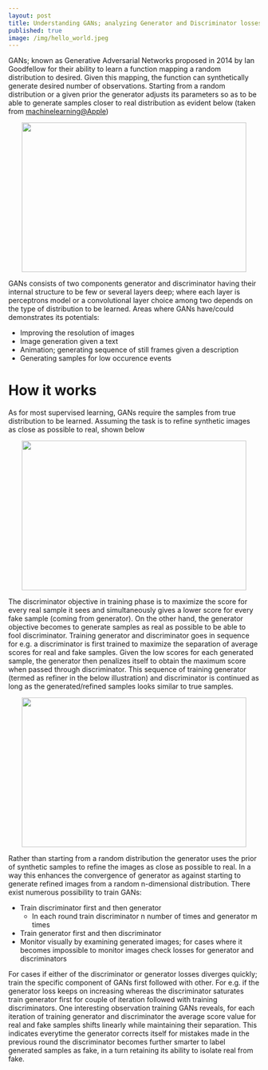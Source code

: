 ```yaml
---
layout: post
title: Understanding GANs; analyzing Generator and Discriminator losses 
published: true
image: /img/hello_world.jpeg
---
```


GANs; known as Generative Adversarial Networks proposed in 2014 by Ian Goodfellow for their ability to learn a function mapping a random distribution to desired. Given this mapping, the function can synthetically generate desired number of observations. Starting from a random distribution or a given prior the generator adjusts its parameters so as to be able to generate samples closer to real distribution as evident below (taken from [machinelearning@Apple](https://machinelearning.apple.com/2017/07/07/GAN.html))

<p align="center"> <img src="https://machinelearning.apple.com/images/journals/gan/history.gif" width="450" height="300" /> </p>

GANs consists of two components generator and discriminator having their internal structure to be few or several layers deep; where each layer is perceptrons model or a convolutional layer choice among two depends on the type of distribution to be learned. Areas where GANs have/could demonstrates its potentials:

* Improving the resolution of images
* Image generation given a text
* Animation; generating sequence of still frames given a description
* Generating samples for low occurence events

# How it works
As for most supervised learning, GANs require the samples from true distribution to be learned. Assuming the task is to refine synthetic images as close as possible to real, shown below

<p align="center"> <img src="https://machinelearning.apple.com/images/journals/gan/real_synt_refined_gaze.png" width="450" height="300" /> </p>

The discriminator objective in training phase is to maximize the score for every real sample it sees and simultaneously gives a lower score for every fake sample (coming from generator). On the other hand, the generator objective becomes to generate samples as real as possible to be able to fool discriminator. Training generator and discriminator goes in sequence for e.g. a discriminator is first trained to maximize the separation of average scores for real and fake samples. Given the low scores for each generated sample, the generator then penalizes itself to obtain the maximum score when passed through discriminator. This sequence of training generator (termed as refiner in the below illustration) and discriminator is continued as long as the generated/refined samples looks similar to true samples.

<p align="center"> <img src="https://machinelearning.apple.com/images/journals/gan/block_diag_gif.gif" width="450" height="300" /> </p>

Rather than starting from a random distribution the generator uses the prior of synthetic samples to refine the images as close as possible to real. In a way this enhances the convergence of generator as against starting to generate refined images from a random n-dimensional distribution. There exist numerous possibility to train GANs:
- Train discriminator first and then generator
  - In each round train discriminator n number of times and generator m times
- Train generator first and then discriminator
- Monitor visually by examining generated images; for cases where it becomes impossible to monitor images check losses for generator and discriminators

For cases if either of the discriminator or generator losses diverges quickly; train the specific component of GANs first followed with other. For e.g. if the generator loss keeps on increasing whereas the discriminator saturates train generator first for couple of iteration followed with training discriminators.
One interesting observation training GANs reveals, for each iteration of training generator and discriminator the average score value for real and fake samples shifts linearly while maintaining their separation. This indicates everytime the generator corrects itself for mistakes made in the previous round the discriminator becomes further smarter to label generated samples as fake, in a turn retaining its ability to isolate real from fake.
